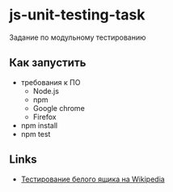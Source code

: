 # js-unit-testing-task
Задание по модульному тестированию

## Как запустить
  - требования к ПО 
    - Node.js
    - npm
    - Google chrome
    - Firefox
  - npm install
  - npm test

## Links
 - [Тестирование белого ящика на Wikipedia](https://ru.wikipedia.org/wiki/%D0%A2%D0%B5%D1%81%D1%82%D0%B8%D1%80%D0%BE%D0%B2%D0%B0%D0%BD%D0%B8%D0%B5_%D0%B1%D0%B5%D0%BB%D0%BE%D0%B3%D0%BE_%D1%8F%D1%89%D0%B8%D0%BA%D0%B0)
